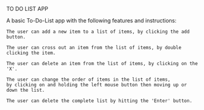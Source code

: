 TO DO LIST APP

A basic To-Do-List app with the following features and instructions:

    The user can add a new item to a list of items, by clicking the add button.

    The user can cross out an item from the list of items, by double clicking the item.

    The user can delete an item from the list of items, by clicking on the 'X'.

    The user can change the order of items in the list of items,
    by clicking on and holding the left mouse button then moving up or down the list.

    The user can delete the complete list by hitting the 'Enter' button.
